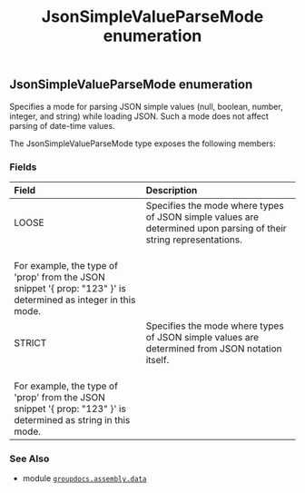 ﻿---
title: JsonSimpleValueParseMode enumeration
second_title: GroupDocs.Assembly for Python via .NET API References
description: 
type: docs
url: /python-net/groupdocs.assembly.data/jsonsimplevalueparsemode/
is_root: false
weight: 170
---

## JsonSimpleValueParseMode enumeration

Specifies a mode for parsing JSON simple values (null, boolean, number, integer, and string) while loading JSON. 
Such a mode does not affect parsing of date-time values.



The JsonSimpleValueParseMode type exposes the following members:

### Fields
| Field | Description |
| :- | :- |
| LOOSE | Specifies the mode where types of JSON simple values are determined upon parsing of their string representations.<br/>For example, the type of 'prop' from the JSON snippet '{ prop: "123" }' is determined as integer in this mode. |
| STRICT | Specifies the mode where types of JSON simple values are determined from JSON notation itself.<br/>For example, the type of 'prop' from the JSON snippet '{ prop: "123" }' is determined as string in this mode. |



### See Also
* module [`groupdocs.assembly.data`](..)
